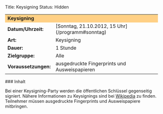 Title: Keysigning
Status: Hidden

<table border="0" cellpadding="3" cellspacing="0" width="100%">
<tr>
<td colspan="3" style="font-weight: bold; background-color: #ffd085;">
Keysigning

</td>
</tr>
<tr>
<td style="font-weight: bold;">
Datum/Uhrzeit:

</td>
<td>
[Sonntag, 21.10.2012, 15 Uhr](/programm#sonntag)

</td>
</tr>
<tr>
<td style="font-weight: bold;">
Art:

</td>
<td>
Keysigning

</td>
</tr>
<tr>
<td style="font-weight: bold;">
Dauer:

</td>
<td>
1 Stunde

</td>
</tr>
<tr>
<td style="font-weight: bold;">
Zielgruppe:

</td>
<td>
Alle

</td>
</tr>
<tr>
<td style="font-weight: bold;">
Voraussetzungen:

</td>
<td>
ausgedruckte Fingerprints und Ausweispapieren

</td>
</tr>
</table>
### Inhalt

Bei einer Keysigning-Party werden die öffentlichen Schlüssel gegenseitig
signiert. Nähere Informationen zu Keysignings sind bei
[Wikipedia](http://de.wikipedia.org/wiki/Keysigning-Party) zu finden.
Teilnehmer müssen ausgedruckte Fingerprints und Ausweispapiere
mitbringen.

